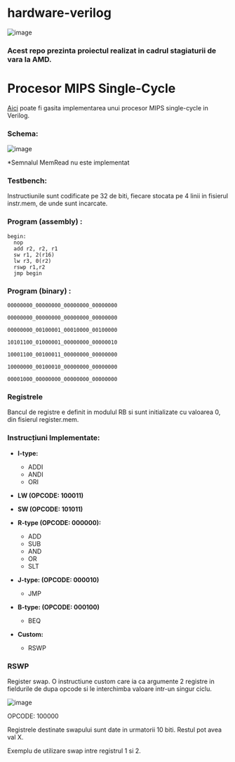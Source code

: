 # hardware-verilog


![image](https://github.com/lukapopovici/hardware-verilog/assets/128390767/7b151820-4728-4370-9163-92e97e472653)
### Acest repo prezinta proiectul realizat in cadrul stagiaturii de vara la AMD.

# Procesor MIPS Single-Cycle

[Aici](https://github.com/lukapopovici/hardware-verilog/tree/main/SingleCycle) poate fi gasita implementarea unui procesor MIPS single-cycle in Verilog. 


### Schema:
![image](https://github.com/user-attachments/assets/77c247d3-f416-4c5c-bc4b-4ff94cec89c3)

*Semnalul MemRead nu este implementat

### Testbench:
Instructiunile sunt codificate pe 32 de biti, fiecare stocata pe 4 linii in fisierul instr.mem, de unde sunt incarcate.

### Program (assembly) : 

```
begin:
  nop
  add r2, r2, r1 
  sw r1, 2(r16) 
  lw r3, 0(r2) 
  rswp r1,r2
  jmp begin
```

### Program (binary) :

```
00000000_00000000_00000000_00000000

00000000_00000000_00000000_00000000

00000000_00100001_00010000_00100000

10101100_01000001_00000000_00000010

10001100_00100011_00000000_00000000

10000000_00100010_00000000_00000000

00001000_00000000_00000000_00000000

```


### Registrele

Bancul de registre e definit in modulul RB si sunt initializate cu valoarea 0, din fisierul register.mem. 

### Instrucțiuni Implementate:

- **I-type:**  
  - ADDI
  - ANDI
  - ORI
 
- **LW (OPCODE: 100011)**
 
- **SW (OPCODE: 101011)** 
    
- **R-type (OPCODE: 000000):**  
  - ADD  
  - SUB  
  - AND  
  - OR  
  - SLT
  
- **J-type: (OPCODE: 000010)**  
  - JMP
    
- **B-type: (OPCODE: 000100)**  
  - BEQ
    
- **Custom:**  
  - RSWP
 
### RSWP

Register swap. O instructiune custom care ia ca argumente 2 registre in fieldurile de dupa opcode si le interchimba valoare intr-un singur ciclu.


![image](https://github.com/user-attachments/assets/6387d26e-3bc2-4c4c-bab7-a03671b8a5b7)

OPCODE: 100000

Registrele destinate swapului sunt date in urmatorii 10 biti. Restul pot avea val X.

Exemplu de utilizare swap intre registrul 1 si 2.

